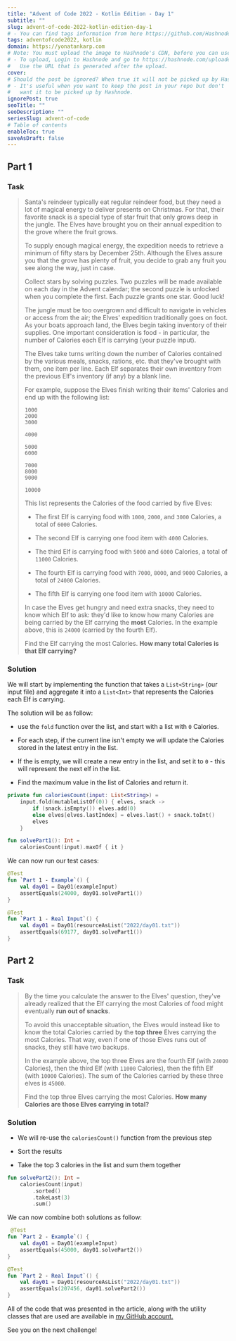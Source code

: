 ```yaml
---
title: "Advent of Code 2022 - Kotlin Edition - Day 1"
subtitle: ""
slug: advent-of-code-2022-kotlin-edition-day-1
# - You can find tags information from here https://github.com/Hashnode/support/blob/main/misc/tags.json
tags: adventofcode2022, kotlin 
domain: https://yonatankarp.com
# Note: You must upload the image to Hashnode's CDN, before you can use it here.
# - To upload, Login to Hashnode and go to https://hashnode.com/uploader
#   Use the URL that is generated after the upload.
cover: 
# Should the post be ignored? When true it will not be picked up by Hashnode.
# - It's useful when you want to keep the post in your repo but don't
#   want it to be picked up by Hashnode.
ignorePost: true
seoTitle: ""
seoDescription: ""
seriesSlug: advent-of-code
# Table of contents
enableToc: true
saveAsDraft: false
---
```


## Part 1

### Task

> Santa's reindeer typically eat regular reindeer food, but they need a lot of magical energy to deliver presents on Christmas. For that, their favorite snack is a special type of star fruit that only grows deep in the jungle. The Elves have brought you on their annual expedition to the grove where the fruit grows.
> 
> To supply enough magical energy, the expedition needs to retrieve a minimum of fifty stars by December 25th. Although the Elves assure you that the grove has plenty of fruit, you decide to grab any fruit you see along the way, just in case.
> 
> Collect stars by solving puzzles. Two puzzles will be made available on each day in the Advent calendar; the second puzzle is unlocked when you complete the first. Each puzzle grants one star. Good luck!
> 
> The jungle must be too overgrown and difficult to navigate in vehicles or access from the air; the Elves' expedition traditionally goes on foot. As your boats approach land, the Elves begin taking inventory of their supplies. One important consideration is food - in particular, the number of Calories each Elf is carrying (your puzzle input).
> 
> The Elves take turns writing down the number of Calories contained by the various meals, snacks, rations, etc. that they've brought with them, one item per line. Each Elf separates their own inventory from the previous Elf's inventory (if any) by a blank line.
> 
> For example, suppose the Elves finish writing their items' Calories and end up with the following list:
> 
> ```text
> 1000
> 2000
> 3000
> 
> 4000
> 
> 5000
> 6000
> 
> 7000
> 8000
> 9000
> 
> 10000
> ```
> 
> This list represents the Calories of the food carried by five Elves:
> 
> *   The first Elf is carrying food with `1000`, `2000`, and `3000` Calories, a total of `6000` Calories.
>     
> *   The second Elf is carrying one food item with `4000` Calories.
>     
> *   The third Elf is carrying food with `5000` and `6000` Calories, a total of `11000` Calories.
>     
> *   The fourth Elf is carrying food with `7000`, `8000`, and `9000` Calories, a total of `24000` Calories.
>     
> *   The fifth Elf is carrying one food item with `10000` Calories.
>     
> 
> In case the Elves get hungry and need extra snacks, they need to know which Elf to ask: they'd like to know how many Calories are being carried by the Elf carrying the **most** Calories. In the example above, this is `24000` (carried by the fourth Elf).
> 
> Find the Elf carrying the most Calories. **How many total Calories is that Elf carrying?**

### Solution

We will start by implementing the function that takes a `List<String>` (our input file) and aggregate it into a `List<Int>` that represents the Calories each Elf is carrying.

The solution will be as follow:

*   use the `fold` function over the list, and start with a list with `0` Calories.
    
*   For each step, if the current line isn't empty we will update the Calories stored in the latest entry in the list.
    
*   If the is empty, we will create a new entry in the list, and set it to `0` - this will represent the next elf in the list.
    
*   Find the maximum value in the list of Calories and return it.
    

```kotlin
private fun caloriesCount(input: List<String>) =
    input.fold(mutableListOf(0)) { elves, snack ->
        if (snack.isEmpty()) elves.add(0)
        else elves[elves.lastIndex] = elves.last() + snack.toInt()
        elves
    }

fun solvePart1(): Int =
    caloriesCount(input).maxOf { it }
```

We can now run our test cases:

```kotlin
@Test
fun `Part 1 - Example`() {
    val day01 = Day01(exampleInput)
    assertEquals(24000, day01.solvePart1())
}

@Test
fun `Part 1 - Real Input`() {
    val day01 = Day01(resourceAsList("2022/day01.txt"))
    assertEquals(69177, day01.solvePart1())
}
```

## Part 2

### Task

> By the time you calculate the answer to the Elves' question, they've already realized that the Elf carrying the most Calories of food might eventually **run out of snacks**.
> 
> To avoid this unacceptable situation, the Elves would instead like to know the total Calories carried by the **top three** Elves carrying the most Calories. That way, even if one of those Elves runs out of snacks, they still have two backups.
> 
> In the example above, the top three Elves are the fourth Elf (with `24000` Calories), then the third Elf (with `11000` Calories), then the fifth Elf (with `10000` Calories). The sum of the Calories carried by these three elves is `45000`.
> 
> Find the top three Elves carrying the most Calories. **How many Calories are those Elves carrying in total?**

### Solution

*   We will re-use the `caloriesCount()` function from the previous step
    
*   Sort the results
    
*   Take the top 3 calories in the list and sum them together
    

```kotlin
fun solvePart2(): Int =
    caloriesCount(input)
        .sorted()
        .takeLast(3)
        .sum()
```

We can now combine both solutions as follow:

```kotlin
 @Test
fun `Part 2 - Example`() {
    val day01 = Day01(exampleInput)
    assertEquals(45000, day01.solvePart2())
}

@Test
fun `Part 2 - Real Input`() {
    val day01 = Day01(resourceAsList("2022/day01.txt"))
    assertEquals(207456, day01.solvePart2())
}
```

All of the code that was presented in the article, along with the utility classes that are used are available in [my GitHub account.](https://github.com/yonatankarp/advent-of-code)

See you on the next challenge!
